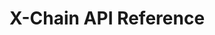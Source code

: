 ---
id: api
title: X-Chain API Reference
tags:
  - X-Chain
  - Exchange Chain
description: This page is an overview of the Exchange Chain (X-Chain) API associated with AvalancheGo. 
---